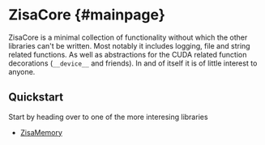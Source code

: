 # ZisaCore                                                           {#mainpage}
ZisaCore is a minimal collection of functionality without which the other
libraries can't be written. Most notably it includes logging, file and string
related functions. As well as abstractions for the CUDA related function
decorations (`__device__` and friends). In and of itself it is of little
interest to anyone.

## Quickstart
Start by heading over to one of the more interesing libraries

   * [ZisaMemory](https://1uc.github.io/ZisaMemory)
